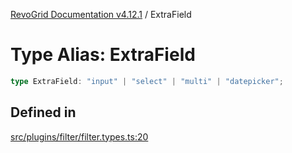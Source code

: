 [RevoGrid Documentation v4.12.1](README.md) / ExtraField

# Type Alias: ExtraField

```ts
type ExtraField: "input" | "select" | "multi" | "datepicker";
```

## Defined in

[src/plugins/filter/filter.types.ts:20](https://github.com/revolist/revogrid/blob/d509c0063a76a472726c991b21f1c163442771b4/src/plugins/filter/filter.types.ts#L20)
